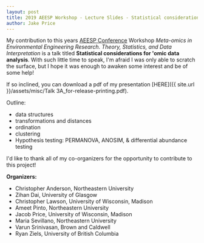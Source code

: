```yaml
---
layout: post
title: 2019 AEESP Workshop - Lecture Slides - Statistical considerations for omic data analysis
author: Jake Price
---
```


My contribution to this years [AEESP Conference](https://aeesp-2019.engineering.asu.edu/) Workshop *Meta-omics in Environmental Engineering Research. Theory, Statistics, and Data Interpretation* is a talk titled **Statistical considerations for 'omic data analysis**.  With such little time to speak, I'm afraid I was only able to scratch the surface, but I hope it was enough to awaken some interest and be of some help! 

If so inclined, you can download a pdf of my presentation [HERE]({{ site.url }}/assets/misc/Talk 3A_for-release-printing.pdf).

Outline:   
* data structures   
* transformations and distances   
* ordination    
* clustering   
* Hypothesis testing: PERMANOVA, ANOSIM, & differential abundance testing

I'd like to thank all of my co-organizers for the opportunity to contribute to this project! 
 
**Organizers:**    
* Christopher Anderson, Northeastern University  
* Zihan Dai, University of Glasgow   
* Christopher Lawson, University of Wisconsin, Madison   
* Ameet Pinto, Northeastern University    
* Jacob Price, University of Wisconsin, Madison   
* Maria Sevillano, Northeastern University   
* Varun Srinivasan, Brown and Caldwell   
* Ryan Ziels, University of British Columbia   
